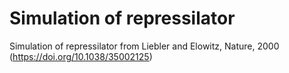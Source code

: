 # Simulation of repressilator
Simulation of repressilator from Liebler and Elowitz, Nature, 2000 (https://doi.org/10.1038/35002125)
